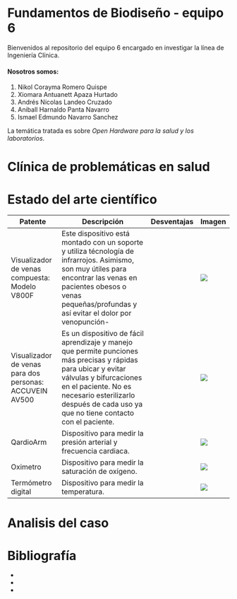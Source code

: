 # Fundamentos de Biodiseño - equipo 6
Bienvenidos al repositorio del equipo 6 encargado en investigar la línea de Ingeniería Clínica.
#### Nosotros somos:
1. Nikol Corayma Romero Quispe 
2. Xiomara Antuanett Apaza Hurtado 
3. Andrés Nicolas Landeo Cruzado 
4. Aniball Harnaldo Panta Navarro 
5. Ismael Edmundo Navarro Sanchez

La temática tratada es sobre _*Open Hardware para la salud y los laboratorios*_.

# Clínica de problemáticas en salud

# Estado del arte científico

| Patente | Descripción | Desventajas | Imagen |
| ------- | ----------- | ----------- | ------ |
| Visualizador de venas compuesta: Modelo V800F | Este dispositivo está montado con un soporte y utiliza técnología de infrarrojos. Asimismo, son muy útiles para encontrar las venas en pacientes obesos o venas pequeñas/profundas y así evitar el dolor por venopunción- | | ![](https://equiposmedicos.net.co/wp-content/uploads/2022/12/proyector_de_venas2_Mesa-de-trabajo-1-scaled.jpg) |
| Visualizador de venas para dos personas: ACCUVEIN AV500 | Es un dispositivo de fácil aprendizaje y manejo que permite punciones más precisas y rápidas para ubicar y evitar válvulas y bifurcaciones en el paciente. No es necesario esterilizarlo después de cada uso ya que no tiene contacto con el paciente. | | ![](https://quinsa.com.mx/wp-content/uploads/2022/05/accuveinav500.jpg) |
| QardioArm | Dispositivo para medir la presión arterial y frecuencia cardiaca. | | ![](https://img.medicalexpo.es/images_me/photo-mg/93789-8338905.jpg) |
| Oximetro | Dispositivo para medir la saturación de oxígeno. | | ![](https://http2.mlstatic.com/D_NQ_NP_730853-MLC51850776140_102022-O.webp) |
| Termómetro digital | Dispositivo para medir la temperatura. |  | ![](https://efmo.com/content/images/thumbs/0001192_termometro-digital-infrarrojo.jpeg) |


# Analisis del caso

# Bibliografía
-
-
-
